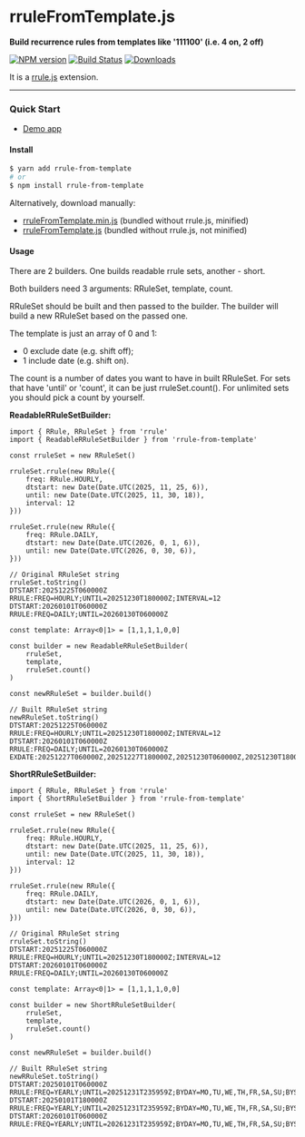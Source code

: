 rruleFromTemplate.js
======================

**Build recurrence rules from templates like '111100' (i.e. 4 on, 2 off)**

[![NPM version][npm-image]][npm-url]
[![Build Status][ci-image]][ci-url]
[![Downloads][downloads-image]][downloads-url]

It is a [rrule.js](https://github.com/jakubroztocil/rrule) extension.

* * *

### Quick Start

-   [Demo app](https://kanunnykov.github.io/rrule-from-template/)

#### Install

```bash
$ yarn add rrule-from-template
# or
$ npm install rrule-from-template
```

Alternatively, download manually:
* [rruleFromTemplate.min.js](https://kanunnykov.github.io/rrule-from-template/dist/es5/rruleFromTemplate.min.js) (bundled without rrule.js, minified)
* [rruleFromTemplate.js](https://kanunnykov.github.io/rrule-from-template/dist/es5/rruleFromTemplate.js) (bundled without rrule.js, not minified)

#### Usage

There are 2 builders. One builds readable rrule sets, another - short.

Both builders need 3 arguments: RRuleSet, template, count.

RRuleSet should be built and then passed to the builder. The builder will build a new RRuleSet based on the passed one.

The template is just an array of 0 and 1:
* 0 exclude date (e.g. shift off);
* 1 include date (e.g. shift on).

The count is a number of dates you want to have in built RRuleSet. For sets that have 'until' or 'count', it can be just rruleSet.count(). For unlimited sets you should pick a count by yourself. 

**ReadableRRuleSetBuilder:**
```es6
import { RRule, RRuleSet } from 'rrule'
import { ReadableRRuleSetBuilder } from 'rrule-from-template'

const rruleSet = new RRuleSet()

rruleSet.rrule(new RRule({
    freq: RRule.HOURLY,
    dtstart: new Date(Date.UTC(2025, 11, 25, 6)),
    until: new Date(Date.UTC(2025, 11, 30, 18)),
    interval: 12
}))

rruleSet.rrule(new RRule({
    freq: RRule.DAILY,
    dtstart: new Date(Date.UTC(2026, 0, 1, 6)),
    until: new Date(Date.UTC(2026, 0, 30, 6)),
}))

// Original RRuleSet string
rruleSet.toString()
DTSTART:20251225T060000Z
RRULE:FREQ=HOURLY;UNTIL=20251230T180000Z;INTERVAL=12
DTSTART:20260101T060000Z
RRULE:FREQ=DAILY;UNTIL=20260130T060000Z

const template: Array<0|1> = [1,1,1,1,0,0]

const builder = new ReadableRRuleSetBuilder(
    rruleSet,
    template,
    rruleSet.count()
)

const newRRuleSet = builder.build()

// Built RRuleSet string
newRRuleSet.toString()
DTSTART:20251225T060000Z
RRULE:FREQ=HOURLY;UNTIL=20251230T180000Z;INTERVAL=12
DTSTART:20260101T060000Z
RRULE:FREQ=DAILY;UNTIL=20260130T060000Z
EXDATE:20251227T060000Z,20251227T180000Z,20251230T060000Z,20251230T180000Z,20260105T060000Z,20260106T060000Z,20260111T060000Z,20260112T060000Z,20260117T060000Z,20260118T060000Z,20260123T060000Z,20260124T060000Z,20260129T060000Z,20260130T060000Z
```

**ShortRRuleSetBuilder:**
```es6
import { RRule, RRuleSet } from 'rrule'
import { ShortRRuleSetBuilder } from 'rrule-from-template'

const rruleSet = new RRuleSet()

rruleSet.rrule(new RRule({
    freq: RRule.HOURLY,
    dtstart: new Date(Date.UTC(2025, 11, 25, 6)),
    until: new Date(Date.UTC(2025, 11, 30, 18)),
    interval: 12
}))

rruleSet.rrule(new RRule({
    freq: RRule.DAILY,
    dtstart: new Date(Date.UTC(2026, 0, 1, 6)),
    until: new Date(Date.UTC(2026, 0, 30, 6)),
}))

// Original RRuleSet string
rruleSet.toString()
DTSTART:20251225T060000Z
RRULE:FREQ=HOURLY;UNTIL=20251230T180000Z;INTERVAL=12
DTSTART:20260101T060000Z
RRULE:FREQ=DAILY;UNTIL=20260130T060000Z

const template: Array<0|1> = [1,1,1,1,0,0]

const builder = new ShortRRuleSetBuilder(
    rruleSet,
    template,
    rruleSet.count()
)

const newRRuleSet = builder.build()

// Built RRuleSet string
newRRuleSet.toString()
DTSTART:20250101T060000Z
RRULE:FREQ=YEARLY;UNTIL=20251231T235959Z;BYDAY=MO,TU,WE,TH,FR,SA,SU;BYSETPOS=359,360,362,363
DTSTART:20250101T180000Z
RRULE:FREQ=YEARLY;UNTIL=20251231T235959Z;BYDAY=MO,TU,WE,TH,FR,SA,SU;BYSETPOS=359,360,362,363
DTSTART:20260101T060000Z
RRULE:FREQ=YEARLY;UNTIL=20261231T235959Z;BYDAY=MO,TU,WE,TH,FR,SA,SU;BYSETPOS=1,2,3,4,7,8,9,10,13,14,15,16,19,20,21,22,25,26,27,28
```

[npm-url]: https://npmjs.org/package/rrule-from-template
[npm-image]: http://img.shields.io/npm/v/rrule-from-template.svg

[ci-url]: https://github.com/kanunnykov/rrule-from-template/actions
[ci-image]: https://github.com/kanunnykov/rrule-from-template/workflows/Node.js%20CI/badge.svg

[downloads-url]: https://npmjs.org/package/rrule-from-template
[downloads-image]: http://img.shields.io/npm/dm/rrule-from-template.svg?style=flat-square
